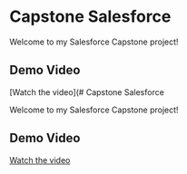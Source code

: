 # Capstone Salesforce

Welcome to my Salesforce Capstone project!

## Demo Video

[Watch the video](# Capstone Salesforce

Welcome to my Salesforce Capstone project!

## Demo Video

[Watch the video]([https://your-video-link.com](https://drive.google.com/file/d/1H7qtDuPd0nh62P7fRM__bNH0VlEPW3Ex/view?usp=drive_link))

